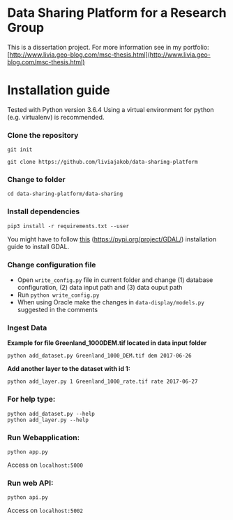 # Data Sharing Platform for a Research Group

This is a dissertation project.
For more information see in my portfolio: [http://www.livia.geo-blog.com/msc-thesis.html](http://www.livia.geo-blog.com/msc-thesis.html)



# Installation guide

Tested with Python version 3.6.4
Using a virtual environment for python (e.g. virtualenv) is recommended.

### Clone the repository

```git init```

```git clone https://github.com/liviajakob/data-sharing-platform```


### Change to folder

```cd data-sharing-platform/data-sharing```


### Install dependencies

```pip3 install -r requirements.txt --user```

You might have to follow [this](https://pypi.org/project/GDAL/) (https://pypi.org/project/GDAL/) installation guide to install GDAL.

### Change configuration file

- Open ```write_config.py``` file in current folder and change (1) database configuration, (2) data input path and (3) data ouput path
- Run ```python write_config.py```
- When using Oracle make the changes in ```data-display/models.py``` suggested in the comments


### Ingest Data 

**Example for file Greenland_1000DEM.tif located in data input folder**

```python add_dataset.py Greenland_1000_DEM.tif dem 2017-06-26```


**Add another layer to the dataset with id 1:**


```python add_layer.py 1 Greenland_1000_rate.tif rate 2017-06-27```

### For help type:

```
python add_dataset.py --help
python add_layer.py --help
```


### Run Webapplication:

```
python app.py
```

Access on ```localhost:5000```

### Run web API:

```
python api.py
```

Access on ```localhost:5002```


